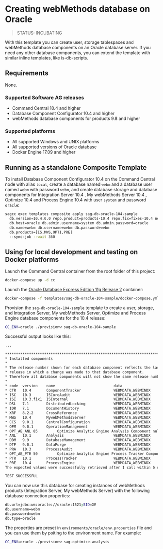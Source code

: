 <!-- Copyright 2013 - 2018 Software AG, Darmstadt, Germany and/or its licensors

   SPDX-License-Identifier: Apache-2.0

    Licensed under the Apache License, Version 2.0 (the "License");
    you may not use this file except in compliance with the License.
    You may obtain a copy of the License at

        http://www.apache.org/licenses/LICENSE-2.0

    Unless required by applicable law or agreed to in writing, software
    distributed under the License is distributed on an "AS IS" BASIS,
     WITHOUT WARRANTIES OR CONDITIONS OF ANY KIND, either express or implied.
     See the License for the specific language governing permissions and

     limitations under the License.                                                  

-->

# Creating webMethods database on Oracle

> STATUS: INCUBATING

With this template you can create user, storage tablespaces and webMethods database components on an Oracle database server. If you need any other database components, you can extend the template with similar inline templates, like is-db-scripts.

## Requirements

None.

### Supported Software AG releases

* Command Central 10.4 and higher
* Database Component Configurator 10.4 and higher
* webMethods database components for products 9.8 and higher

### Supported platforms

* All supported Windows and UNIX platforms
* All supported versions of Oracle database   
* Docker Engine 17.09 and higher

## Running as a standalone Composite Template

To install Database Component Configurator 10.4 on the Command Central node with alias `local`, create a database named `webm` and a database user named `webm` with password `webm`, and create database storage and database components for Integration Server 10.4 , My webMethods Server 10.4 , Optimize 10.4 and Process Engine 10.4 with user `system` and password `oracle`:

```bash
sagcc exec templates composite apply sag-db-oracle-104-sample
  db.version=10.4.0.0 repo.product=products-10.4 repo.fix=fixes-10.4 nodes=local
  db.host=oracle db.admin.username=system db.admin.password=oracle
  db.name=webm db.username=webm db.password=webm
  db.products=[IS,MWS,OPTI,PRE]
  --sync-job --wait 360
```

## Using for local development and testing on Docker platforms

Launch the Command Central container from the root folder of this project:

```bash
docker-compose up -d cc
```

Launch the [Oracle Database Express Edition 11g Release 2](https://hub.docker.com/r/wnameless/oracle-xe-11g/) container:

```bash
docker-compose -f templates/sag-db-oracle-104-sample/docker-compose.yml up -d oracle
```

Provision the `sag-db-oracle-104-sample` template to create a user, storage, and Integration Server, My webMethods Server, Optimize and Process Engine database components for the 10.4 release:

```bash
CC_ENV=oracle ./provisionw sag-db-oracle-104-sample
```

Successful output looks like this:

```bash
...

**********************************************************************************
* Installed components                                                           *
*                                                                                *
* The release number shown for each database component reflects the last         *
* release in which a change was made to that database component.                 *
* Therefore all database components will not show the same release number.       *
*                                                                                *
* code  version    name                           data                           *
* CTR   10.4       ComponentTracker               WEBMDATA,WEBMINDX              *
* ISC   10.3       ISCoreAudit                    WEBMDATA,WEBMINDX              *
* ISI   10.3.fix1  ISInternal                     WEBMDATA,WEBMINDX              *
* DSL   7.1        DistributedLocking             WEBMDATA,WEBMINDX              *
* IDR   7.1        DocumentHistory                WEBMDATA,WEBMINDX              *
* XRF   8.2.2      CrossReference                 WEBMDATA,WEBMINDX              *
* MWS   10.4       MywebMethodsServer             WEBMDATA,WEBMINDX              *
* CCS   9.0.1      CentralConfiguration           WEBMDATA,WEBMINDX              *
* OPM   9.0.1      OperationManagement            WEBMDATA,WEBMINDX              *
* OPT_AE_ANL 85         Optimize Analytic Engine Analysis Component null,null                      *
* ANL   10.1       Analysis                       WEBMDATA,WEBMINDX              *
* DBM   9.9        DatabaseManagement             WEBMDATA,WEBMINDX              *
* DTP   9.0.1      DataPurge                      WEBMDATA,WEBMINDX              *
* PRA   10.3       ProcessAudit                   WEBMDATA,WEBMINDX              *
* OPT_AE_PTR 50         Optimize Analytic Engine Process Tracker Component null,null                      *
* PTR   10.1       ProcessTracker                 WEBMDATA,WEBMINDX              *
* PRE   10.4       ProcessEngine                  WEBMDATA,WEBMINDX              *
The expected values were successfully retrieved after 1 call within 6 seconds.

TEST SUCCESSFUL
```

You can now use this database for creating instances of webMethods products (Integration Server, My webMethods Server) with the following database connection properties:

```bash
db.url=jdbc:wm:oracle://oracle:1521;SID=XE
db.username=webm
db.password=webm
db.type=oracle
```

The properties are preset in `environments/oracle/env.properties` file and you can use them by poiting to the environment name. For example:

```bash
CC_ENV=oracle ./provisionw sag-optimize-analysis
```
